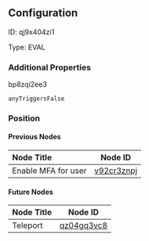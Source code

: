 # <nil>
## Configuration
ID:  qj9x404zi1

Type: EVAL 







### Additional Properties
bp8zqi2ee3
```string 
anyTriggersFalse
```





### Position

#### Previous Nodes
| Node Title | Node ID |
| :------------- | ------------ |
| Enable MFA for user | [v92cr3znpj](./v92cr3znpj.md) | 
 
 #### Future Nodes
| Node Title | Node ID |
| :------------- | ------------ |
| Teleport |[qz04gq3vc8](./qz04gq3vc8.md) | 